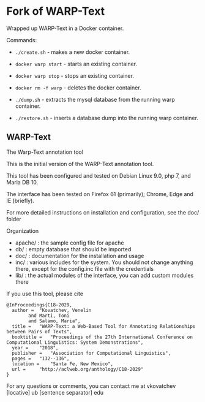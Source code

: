 # Fork of WARP-Text
Wrapped up WARP-Text in a Docker container.

Commands:

- `./create.sh` - makes a new docker container.
- `docker warp start` - starts an existing container.
- `docker warp stop` - stops an existing container.
- `docker rm -f warp` - deletes the docker container.

- `./dump.sh` - extracts the mysql database from the running warp container.
- `./restore.sh` - inserts a database dump into the running warp container.

## WARP-Text
The Warp-Text annotation tool

This is the initial version of the WARP-Text annotation tool.

This tool has been configured and tested on Debian Linux 9.0, php 7, and Maria DB 10.

The interface has been tested on Firefox 61 (primarily); Chrome, Edge and IE (briefly).

For more detailed instructions on installation and configuration, see the doc/ folder

Organization
- apache/ : the sample config file for apache
- db/ : empty database that should be imported
- doc/ : documentation for the installation and usage
- inc/ : various includes for the system. You should not change anything there, except for the config.inc file with the credentials
- lib/ : the actual modules of the interface, you can add custom modules there

If you use this tool, please cite

```
@InProceedings{C18-2029,
  author = 	"Kovatchev, Venelin
		and Marti, Toni
		and Salamo, Maria",
  title = 	"WARP-Text: a Web-Based Tool for Annotating Relationships between Pairs of Texts",
  booktitle = 	"Proceedings of the 27th International Conference on Computational Linguistics: System Demonstrations",
  year = 	"2018",
  publisher = 	"Association for Computational Linguistics",
  pages = 	"132--136",
  location = 	"Santa Fe, New Mexico",
  url = 	"http://aclweb.org/anthology/C18-2029"
}
```

For any questions or comments, you can contact me at vkovatchev [locative] ub [sentence separator] edu
